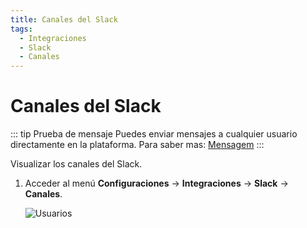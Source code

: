 ```yaml
---
title: Canales del Slack
tags:
  - Integraciones
  - Slack
  - Canales
---
```

# Canales del Slack

::: tip Prueba de mensaje
Puedes enviar mensajes a cualquier usuario directamente en la plataforma. Para saber mas: [Mensagem](message)
:::

Visualizar los canales del Slack.

1. Acceder al menú **Configuraciones** -> **Integraciones** -> **Slack** -> **Canales**.

   ![Usuarios](https://cdn.phishx.io/phishx-docs/images/phishx_integrations_slack_import_channels_01.webp)
